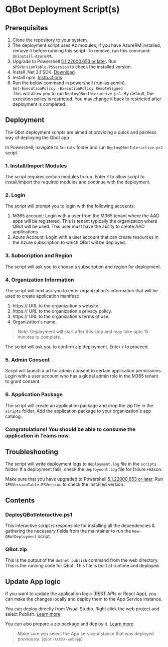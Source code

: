 # QBot Deployment Script(s)

## Prerequisites
1. Clone the repository to your system.
2. The deployment script uses Az modules, if you have AzureRM installed, remove it before running this script.
To remove, run this command: `Uninstall-AzureRM`.
3. Upgrade to Powershell [5.1.22000.653 or later](https://docs.microsoft.com/en-us/powershell/scripting/install/installing-powershell-on-windows?view=powershell-7.2). Run `$PSVersionTable.PSVersion` to check the installed version.
4. Install .Net 3.1 SDK. [Download](https://dotnet.microsoft.com/en-us/download/dotnet/3.1)
5. Install npm. [Instructions](https://docs.npmjs.com/cli/v8/configuring-npm/install)
6. Run the below command in powershell (run-as admin).</br>
`Set-ExecutionPolicy -ExecutionPolicy RemoteSigned` </br> This will allow you to run `DeployQBotInteractive.ps1`. By default, the execution policy is restricted. You may change it back to restricted after deployment is completed. 

## Deployment
The Qbot deployment scripts are aimed at providing a quick and painless way of deploying the Qbot app

In Powershell, navigate to `Scripts` folder and run `DeployQBotInteractive.ps1` script.

### 1. Install/Import Modules
The script requires certain modules to run. Enter `Y` to allow script to install/import the required modules and continue with the deployment.

### 2. Login
The script will prompt you to login with the following accounts:
1. M365 account: Login with a user from the M365 tenant where the AAD apps will be registered. This is tenant typically the organization where QBot will be used. This user must have the ability to create AAD applications.
2. Azure Account: Login with a user account that can create resources in the Azure subscription to which QBot will be deployed.

### 3. Subscription and Region
The script will ask you to choose a subscription and region for deployment.

### 4. Organization Information
The script will next ask you to enter organization's information that will be used to create application manifest:
1. https:// URL to the organization's website.
2. https:// URL to the organization's privacy policy.
3. https:// URL to the organization's terms of use.
4. Organization's name.

> Note: Deployment will start after this step and may take upto 15 minutes to complete.

The script will ask you to confirm zip deployment. Enter `Y` to proceed.

### 5. Admin Consent
Script will launch a url for admin consent to certain application permissions. Login with a user account who has a global admin role in the M365 tenant to grant consent.

### 6. Application Package
The script will create an application package and drop the zip file in the `scripts` folder. Add the application package to your organization's app catalog.

### Congratulations! You should be able to consume the application in Teams now.

## Troubleshooting
The script will write deployment logs to `deployment.log` file in the `scripts` folder. If a deployment fails, check the `deployment.log` file for failure reason.

Make sure that you have upgraded to Powershell [5.1.22000.653 or later](https://docs.microsoft.com/en-us/powershell/scripting/install/installing-powershell-on-windows?view=powershell-7.2). Run `$PSVersionTable.PSVersion` to check the installed version.

## Contents

### DeployQBotInteractive.ps1
This interactive script is responsible for installing all the dependencies & gathering the necessary fields from the maintainer to run the `New-QBotDeployment` script.

### QBot.zip
This is the output of the `dotnet publish` command from the web directory. This is the running code for Qbot. 
This file is built at runtime and deployed.

## Update App logic
If you want to update the application logic (REST APIs or React App), you can make the changes locally and deploy them to the App Service instance.

You can deploy directly from Visual Studio. Right click the web project and select Publish. [Learn more](https://docs.microsoft.com/en-us/troubleshoot/azure/general/web-apps-deployment-faqs)

You can also prepare a zip package and deploy it. [Learn more](https://docs.microsoft.com/en-us/azure/app-service/deploy-run-package)

> Make sure you select the App service instance that was deployed previously. (`qBot-XXXXX-webapp`)